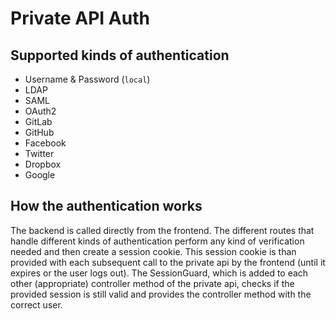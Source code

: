 # Private API Auth

## Supported kinds of authentication

- Username & Password (`local`)
- LDAP 
- SAML
- OAuth2
- GitLab
- GitHub
- Facebook
- Twitter
- Dropbox
- Google

## How the authentication works

The backend is called directly from the frontend. The different routes that handle different kinds of authentication perform any kind of verification needed and then create a session cookie. This session cookie is than provided with each subsequent call to the private api by the frontend (until it expires or the user logs out). The SessionGuard, which is added to each other (appropriate) controller method of the private api, checks if the provided session is still valid and provides the controller method with the correct user.
